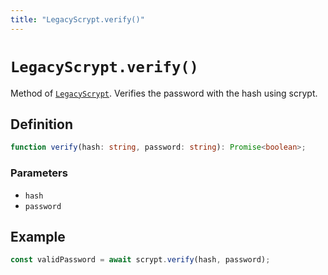 ```yaml
---
title: "LegacyScrypt.verify()"
---
```


# `LegacyScrypt.verify()`

Method of [`LegacyScrypt`](/reference/main/LegacyScrypt). Verifies the password with the hash using scrypt.

## Definition

```ts
function verify(hash: string, password: string): Promise<boolean>;
```

### Parameters

- `hash`
- `password`

## Example

```ts
const validPassword = await scrypt.verify(hash, password);
```
